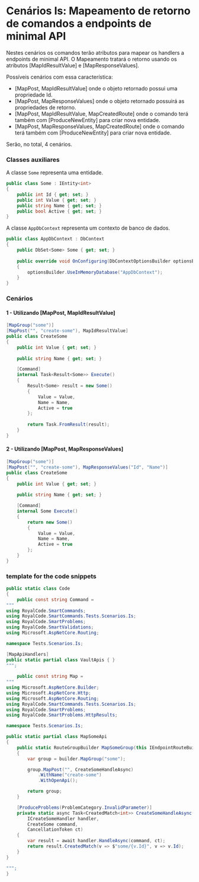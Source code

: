 # Cenários Is: Mapeamento de retorno de comandos a endpoints de minimal API

Nestes cenários os comandos terão atributos para mapear os handlers a endpoints de minimal API.
O Mapeamento tratará o retorno usando os atributos [MapIdResultValue] e [MapResponseValues].

Possíveis cenários com essa característica:

- [MapPost, MapIdResultValue] onde o objeto retornado possui uma propriedade Id.
- [MapPost, MapResponseValues] onde o objeto retornado possuirá as propriedades de retorno.
- [MapPost, MapIdResultValue, MapCreatedRoute] onde o comando terá também com [ProduceNewEntity] para criar nova entidade.
- [MapPost, MapResponseValues, MapCreatedRoute] onde o comando terá também com [ProduceNewEntity] para criar nova entidade.

Serão, no total, 4 cenários.

### Classes auxiliares

A classe `Some` representa uma entidade.

```cs
public class Some : IEntity<int>
{
    public int Id { get; set; }
    public int Value { get; set; }
    public string Name { get; set; }
    public bool Active { get; set; }
}
```

A classe `AppDbContext` representa um contexto de banco de dados.

```cs
public class AppDbContext : DbContext
{
    public DbSet<Some> Some { get; set; }
    
    public override void OnConfiguring(DbContextOptionsBuilder optionsBuilder)
    {
        optionsBuilder.UseInMemoryDatabase("AppDbContext");
    }
}
```

### Cenários

#### 1 - Utilizando [MapPost, MapIdResultValue]

```cs
[MapGroup("some")]
[MapPost("", "create-some"), MapIdResultValue]
public class CreateSome
{
    public int Value { get; set; }
    
    public string Name { get; set; }

    [Command]
    internal Task<Result<Some>> Execute()
    {
        Result<Some> result = new Some()
        {
            Value = Value,
            Name = Name,
            Active = true
        };
        
        return Task.FromResult(result);
    }
}
```

#### 2 - Utilizando [MapPost, MapResponseValues]

```cs
[MapGroup("some")]
[MapPost("", "create-some"), MapResponseValues("Id", "Name")]
public class CreateSome
{
    public int Value { get; set; }
    
    public string Name { get; set; }

    [Command]
    internal Some Execute()
    {
        return new Some()
        {
            Value = Value,
            Name = Name,
            Active = true
        };
    }
}
```

### template for the code snippets

```cs
public static class Code
{
    public const string Command =
"""
using RoyalCode.SmartCommands;
using RoyalCode.SmartCommands.Tests.Scenarios.Is;
using RoyalCode.SmartProblems;
using RoyalCode.SmartValidations;
using Microsoft.AspNetCore.Routing;

namespace Tests.Scenarios.Is;

[MapApiHandlers]
public static partial class VaultApis { }
""";
    
    public const string Map =
"""
using Microsoft.AspNetCore.Builder;
using Microsoft.AspNetCore.Http;
using Microsoft.AspNetCore.Routing;
using RoyalCode.SmartCommands.Tests.Scenarios.Is;
using RoyalCode.SmartProblems;
using RoyalCode.SmartProblems.HttpResults;

namespace Tests.Scenarios.Is;

public static partial class MapSomeApi
{
    public static RouteGroupBuilder MapSomeGroup(this IEndpointRouteBuilder builder)
    {
        var group = builder.MapGroup("some");

        group.MapPost("", CreateSomeHandleAsync)
            .WithName("create-some")
            .WithOpenApi();

        return group;
    }

    [ProduceProblems(ProblemCategory.InvalidParameter)]
    private static async Task<CreatedMatch<int>> CreateSomeHandleAsync(
        ICreateSomeHandler handler, 
        CreateSome command, 
        CancellationToken ct)
    {
        var result = await handler.HandleAsync(command, ct);
        return result.CreatedMatch(v => $"some/{v.Id}", v => v.Id);
    }
}

""";
}
```